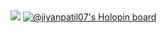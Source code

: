##


![](https://komarev.com/ghpvc/?username=jiyanpatil07)
[![@jiyanpatil07's Holopin board](https://holopin.me/jiyanpatil07)](https://holopin.io/@jiyanpatil07)

